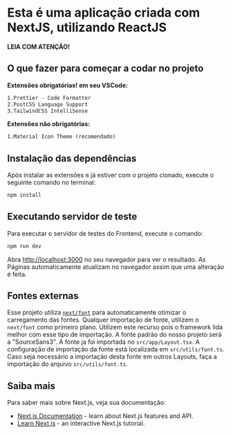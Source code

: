 # Esta é uma aplicação criada com NextJS, utilizando ReactJS

**LEIA COM ATENÇÃO!**

## O que fazer para começar a codar no projeto

**Extensões obrigatórias! em seu VSCode:**

```txt
1.Prettier - Code Formatter
2.PostCSS Language Support
3.TailwindCSS IntelliSense
```

**Extensões não obrigatórias:**

```txt
1.Material Icon Theme (recomendado)
```

## Instalação das dependências

Após instalar as extensões e já estiver com o projeto clonado, execute o seguinte comando no terminal:

```bash
npm install
```

## Executando servidor de teste

Para executar o servidor de testes do Frontend, execute o comando:

```bash
npm run dev
```

Abra [http://localhost:3000](http://localhost:3000) no seu navegador para ver o resultado.
As Páginas automaticamente atualizam no navegador assim que uma alteração é feita.

## Fontes externas

Esse projeto utiliza [`next/font`](https://nextjs.org/docs/app/building-your-application/optimizing/fonts) para automaticamente otimizar o carregamento das fontes.
Qualquer importação de fonte, utilizem o `next/font` como primeiro plano. Utilizem este recurso pois o framework lida melhor com esse tipo de importação.
A fonte padrão do nosso projeto será a "SourceSans3". A fonte ja foi importada no `src/app/Layout.tsx`.
A configuração de importação da fonte está localizada em `src/utils/font.ts`.
Caso seja necessário a importação desta fonte em outros Layouts, faça a importação do arquivo `src/utils/font.ts`.

## Saiba mais

Para saber mais sobre Next.js, veja sua documentação:

- [Next.js Documentation](https://nextjs.org/docs) - learn about Next.js features and API.
- [Learn Next.js](https://nextjs.org/learn) - an interactive Next.js tutorial.
